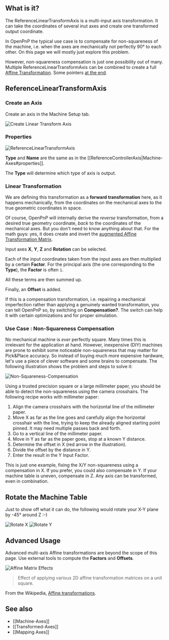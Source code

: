 ## What is it?

The ReferenceLinearTransformAxis is a multi-input axis transformation. It can take the coordinates of several inut axes and create one transformed output coordinate. 

In OpenPnP the typical use case is to compensate for non-squareness of the machine, i.e. when the axes are mechanically not perfectly 90° to each other. On this page we will mostly just explore this problem.

However, non-squareness compensation is just one possibility out of many. Multiple ReferenceLinearTransformAxis can be combined to create a full [Affine Transformation](https://en.wikipedia.org/wiki/Affine_transformation). Some pointers [at the end](#rotate-the-machine-table).

## ReferenceLinearTransformAxis

### Create an Axis

Create an axis in the Machine Setup tab.

![Create Linear Transform Axis](https://user-images.githubusercontent.com/9963310/95999610-5a3e7e80-0e36-11eb-8503-a12c31ec4313.png)

### Properties

![ReferenceLinearTransformAxis](https://user-images.githubusercontent.com/9963310/96001507-64fa1300-0e38-11eb-8336-0e7e7c1220b6.png)

**Type** and **Name** are the same as in the [[ReferenceControllerAxis|Machine-Axes#properties]]. 

The **Type** will determine which type of axis is output. 

### Linear Transformation

We are defining this transformation as a **forward transformation** here, as it happens mechanically, from the coordinates on the mechanical axes to the true geometric coordinates in space. 

Of course, OpenPnP will internally derive the _reverse_ transformation, from a desired true geometry coordinate, _back_ to the coordinates of the mechanical axes. But you don't need to know anything about that. For the math guys: yes, it does create and invert the [augmented Affine Transformation Matrix](https://en.wikipedia.org/wiki/Transformation_matrix#Affine_transformations). 

Input axes **X**, **Y**, **Z** and **Rotation** can be selected.

Each of the input coordinates taken from the input axes are then multiplied by a certain **Factor**. For the principal axis (the one corresponding to the **Type**), the **Factor** is often `1`. 

All these terms are then summed up. 

Finally, an **Offset** is added.

If this is a compensation transformation, i.e. repairing a mechanical imperfection rather than applying a genuinely wanted transformation, you can tell OpenPnP so, by switching on **Compensation?**. The switch can help it with certain optimizations and for proper simulation. 

### Use Case : Non-Squareness Compensation

No mechanical machine is _ever_ perfectly square. Many times this is irrelevant for the application at hand. However, inexpensive (DIY) machines are prone to exhibit some noticeable non-squareness that may matter for Pick&Place accuracy. So instead of buying much more expensive hardware, let's use a piece of clever software and some brains to compensate. The following illustration shows the problem and steps to solve it: 

![Non-Squareness-Compensation](https://user-images.githubusercontent.com/9963310/96003787-e488e180-0e3a-11eb-8732-0c4d06ca2b33.png)

Using a trusted precision square or a large millimeter paper, you should be able to detect the non-squareness using the camera crosshairs. The following recipe works with millimeter paper:

1. Align the camera crosshairs with the horizontal line of the millimeter paper.
2. Move X as far as the line goes and carefully align the horizontal crosshair with the line, trying to keep the already aligned starting point pinned. It may need multiple passes back and forth.
3. Go to a vertical line of the millimeter paper.
4. Move in Y as far as the paper goes, stop at a known Y distance. 
5. Determine the offset in X (red arrow in the illustration).
6. Divide the offset by the distance in Y.
7. Enter the result in the Y Input Factor.

This is just one example, fixing the X/Y non-squareness using a compensation in X. If you prefer, you could also compensate in Y. If your machine table is uneven, compensate in Z. Any axis can be transformed, even in combination. 

## Rotate the Machine Table
Just to show off what it can do, the following would rotate your X-Y plane by -45° around Z :-)

![Rotate X](https://user-images.githubusercontent.com/9963310/96012041-fe7af200-0e43-11eb-8ffc-dc99d541938c.png)
![Rotate Y](https://user-images.githubusercontent.com/9963310/96011777-a8a64a00-0e43-11eb-8ba3-16e3e6682347.png)

## Advanced Usage

Advanced multi-axis Affine transformations are beyond the scope of this page. Use external tools to compute the **Factors** and **Offsets**. 

![Affine Matrix Effects](https://user-images.githubusercontent.com/9963310/96009379-e0f85900-0e40-11eb-9694-b890f19a6e02.png)

> Effect of applying various 2D affine transformation matrices on a unit square. 

From the Wikipedia, [Affine transformations](https://en.wikipedia.org/wiki/Transformation_matrix#Affine_transformations).

## See also

* [[Machine-Axes]]
* [[Transformed-Axes]]
* [[Mapping Axes]]

